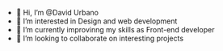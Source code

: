 - 👋 Hi, I’m @David Urbano
- 👀 I’m interested in Design and web development
- 🌱 I’m currently improvinng my skills as Front-end developer
- 💞️ I’m looking to collaborate on interesting projects
<!---
David-UM/David-UM is a ✨ special ✨ repository because its `README.md` (this file) appears on your GitHub profile.
You can click the Preview link to take a look at your changes.
--->
